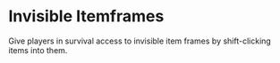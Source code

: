 # Invisible Itemframes
Give players in survival access to invisible item frames by shift-clicking items into them.
